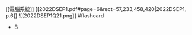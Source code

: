 [[電腦系統]]
[[2022DSEP1.pdf#page=6&rect=57,233,458,420|2022DSEP1, p.6]]
![[2022DSEP1Q21.png]] #flashcard 
- B
<!--ID: 1730701092422-->


